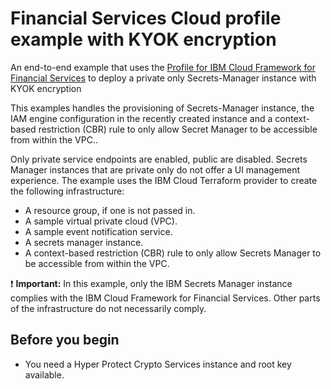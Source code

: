 # Financial Services Cloud profile example with KYOK encryption

An end-to-end example that uses the [Profile for IBM Cloud Framework for Financial Services](https://github.com/terraform-ibm-modules/terraform-ibm-secrets-manager/tree/main/modules/fscloud) to deploy a private only Secrets-Manager instance with KYOK encryption

This examples handles the provisioning of Secrets-Manager instance, the IAM engine configuration in the recently created instance and a context-based restriction (CBR) rule to only allow Secret Manager to be accessible from within the VPC..

Only private service endpoints are enabled, public are disabled. Secrets Manager instances that are private only do not offer a UI management experience.
The example uses the IBM Cloud Terraform provider to create the following infrastructure:

- A resource group, if one is not passed in.
- A sample virtual private cloud (VPC).
- A sample event notification service.
- A secrets manager instance.
- A context-based restriction (CBR) rule to only allow Secrets Manager to be accessible from within the VPC.

:exclamation: **Important:** In this example, only the IBM Secrets Manager instance complies with the IBM Cloud Framework for Financial Services. Other parts of the infrastructure do not necessarily comply.

## Before you begin

- You need a Hyper Protect Crypto Services instance and root key available.

